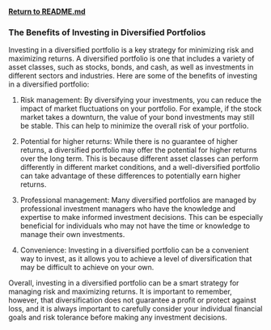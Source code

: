#### [Return to README.md](https://github.com/luxuriant777/copywriting#finance)

### The Benefits of Investing in Diversified Portfolios
Investing in a diversified portfolio is a key strategy for minimizing risk and maximizing returns. A diversified portfolio is one that includes a variety of asset classes, such as stocks, bonds, and cash, as well as investments in different sectors and industries. Here are some of the benefits of investing in a diversified portfolio:

1. Risk management: By diversifying your investments, you can reduce the impact of market fluctuations on your portfolio. For example, if the stock market takes a downturn, the value of your bond investments may still be stable. This can help to minimize the overall risk of your portfolio.

2. Potential for higher returns: While there is no guarantee of higher returns, a diversified portfolio may offer the potential for higher returns over the long term. This is because different asset classes can perform differently in different market conditions, and a well-diversified portfolio can take advantage of these differences to potentially earn higher returns.

3. Professional management: Many diversified portfolios are managed by professional investment managers who have the knowledge and expertise to make informed investment decisions. This can be especially beneficial for individuals who may not have the time or knowledge to manage their own investments.

4. Convenience: Investing in a diversified portfolio can be a convenient way to invest, as it allows you to achieve a level of diversification that may be difficult to achieve on your own.

Overall, investing in a diversified portfolio can be a smart strategy for managing risk and maximizing returns. It is important to remember, however, that diversification does not guarantee a profit or protect against loss, and it is always important to carefully consider your individual financial goals and risk tolerance before making any investment decisions.